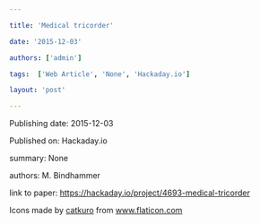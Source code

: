 ---
title: 'Medical tricorder'
date: '2015-12-03'
authors: ['admin']
tags:  ['Web Article', 'None', 'Hackaday.io']
layout: 'post'
---
Publishing date: 2015-12-03

Published on: Hackaday.io

summary: None

authors: M. Bindhammer

link to paper: https://hackaday.io/project/4693-medical-tricorder

Icons made by <a href="https://www.flaticon.com/free-icon/bookshelves_3576884" title="catkuro">catkuro</a> from <a href="https://www.flaticon.com/" title="Flaticon"> www.flaticon.com</a>